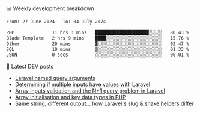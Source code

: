 📊 Weekly development breakdown
<!--START_SECTION:waka-->

```txt
From: 27 June 2024 - To: 04 July 2024

PHP              11 hrs 3 mins   ████████████████████░░░░░   80.43 %
Blade Template   2 hrs 9 mins    ████░░░░░░░░░░░░░░░░░░░░░   15.76 %
Other            20 mins         ▓░░░░░░░░░░░░░░░░░░░░░░░░   02.47 %
SQL              10 mins         ▒░░░░░░░░░░░░░░░░░░░░░░░░   01.33 %
JSON             0 secs          ░░░░░░░░░░░░░░░░░░░░░░░░░   00.01 %
```

<!--END_SECTION:waka-->

📕 Latest DEV posts
<!-- BLOG-POST-LIST:START -->
- [Laravel named query arguments](https://dev.to/michaelvickersuk/laravel-named-query-arguments-28kd)
- [Determining if multiple inputs have values with Laravel](https://dev.to/michaelvickersuk/determining-if-multiple-inputs-have-values-with-laravel-km6)
- [Array inputs validation and the N+1 query problem in Laravel](https://dev.to/michaelvickersuk/array-inputs-validation-and-the-n1-query-problem-in-laravel-2agb)
- [Array initialisation and key data types in PHP](https://dev.to/michaelvickersuk/array-initialisation-and-key-data-types-in-php-1e5b)
- [Same string, different output... how Laravel&#39;s slug &amp; snake helpers differ](https://dev.to/michaelvickersuk/same-string-different-output-how-laravels-slug-snake-helpers-differ-1ccj)
<!-- BLOG-POST-LIST:END -->
